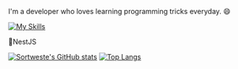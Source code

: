 I'm a developer who loves learning programming tricks everyday. :smile: 

[![My Skills](https://skills.thijs.gg/icons?i=js,ts,html,tailwind,react,nextjs,mongodb,git,docker)](https://skills.thijs.gg)

🌱NestJS

[![Sortweste's GitHub stats](https://github-readme-stats.vercel.app/api?username=sortweste)](https://github.com/anuraghazra/github-readme-stats)
[![Top Langs](https://github-readme-stats.vercel.app/api/top-langs/?username=sortweste&layout=compact&theme=dracula)](https://github.com/anuraghazra/github-readme-stats)

